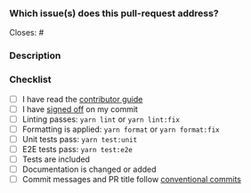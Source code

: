 <!--
Thank you for your pull request. Please review and complete the sections below.
-->

### Which issue(s) does this pull-request address?

<!--
Please include a link to an issue in the tracker.  The issue describes the problem to be solved.  If there is no issue raised for this PR then either raise one with a summary and description of the problem or add a summary and description of the problem here
-->

Closes: #

### Description

<!-- Provide a description of the change, pay special attention to describing any breaking changes.  The description describes the resolution to the problem described in the linked issue (or to the problem outlined in this PR). -->

### Checklist

<!-- For completed items, change [ ] to [x]. -->

- [ ] I have read the [contributor guide](https://github.com/i-am-bee/beeai-framework/blob/main/CONTRIBUTING.md)
- [ ] I have [signed off](https://github.com/i-am-bee/beeai-framework/blob/main/CONTRIBUTING.md#developer-certificate-of-origin-dco) on my commit
- [ ] Linting passes: `yarn lint` or `yarn lint:fix`
- [ ] Formatting is applied: `yarn format` or `yarn format:fix`
- [ ] Unit tests pass: `yarn test:unit`
- [ ] E2E tests pass: `yarn test:e2e`
- [ ] Tests are included <!-- Bug fixes and new features should include tests -->
- [ ] Documentation is changed or added
- [ ] Commit messages and PR title follow [conventional commits](https://www.conventionalcommits.org/en/v1.0.0/#summary)
